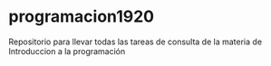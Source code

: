 # programacion1920
Repositorio para llevar todas las tareas de consulta de la materia de Introduccion a la programación 
